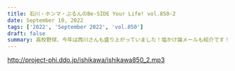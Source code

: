 ```yaml
---
title: 石川・ホンマ・ぶるんのBe-SIDE Your Life! vol.850-2
date: September 10, 2022
tags: ['2022', 'September 2022', 'vol.850']
draft: false
summary: 高校野球、今年は西川さんも盛り上がっていました！塩かけ論メールも紹介です！
---
```


http://project-phi.ddo.jp/ishikawa/ishikawa850_2.mp3
